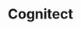 ---
blog: http://blog.cognitect.com/
codehost: https://github.com/https://github.com/cognitect
linkedin: https://linkedin.com/company/relevance
logohandle: cognitect
sort: cognitect
title: Cognitect
twitter: https://x.com/cognitect
website: https://cognitect.com/
---